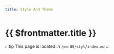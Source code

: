 ```yaml
---
title: Style And Theme
---
```


# {{ $frontmatter.title }}

:::tip
This page is located in `/en-US/styl/index.md`
:::
